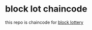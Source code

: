 # block lot chaincode

this repo is chaincode for [block lottery](http://github.com/sslab-archive/block_lottery)